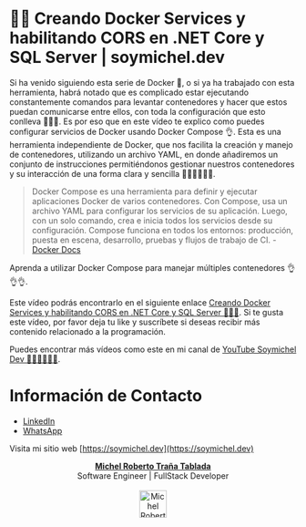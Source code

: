 # 👨‍💻 Creando Docker Services y habilitando CORS en .NET Core y SQL Server | soymichel.dev

Si ha venido siguiendo esta serie de Docker 🤗, o si ya ha trabajado con esta herramienta, habrá notado que es complicado estar ejecutando constantemente comandos para levantar contenedores y hacer que estos puedan comunicarse entre ellos, con toda la configuración que esto conlleva 🥵🥵🥵. Es por eso que en este vídeo te explico como puedes configurar servicios de Docker usando Docker Compose 👌. Esta es una herramienta independiente de Docker, que nos facilita la creación y manejo de contenedores, utilizando un archivo YAML, en donde añadiremos un conjunto de instrucciones permitiéndonos gestionar nuestros contenedores y su interacción de una forma clara y sencilla 🤭🤭👨‍💻👨‍💻.

> Docker Compose es una herramienta para definir y ejecutar aplicaciones Docker de varios contenedores. Con Compose, usa un archivo YAML para configurar los servicios de su aplicación. Luego, con un solo comando, crea e inicia todos los servicios desde su configuración. Compose funciona en todos los entornos: producción, puesta en escena, desarrollo, pruebas y flujos de trabajo de CI. - [Docker Docs](https://docs.docker.com/compose/)

Aprenda a utilizar Docker Compose para manejar múltiples contenedores 👌👌👌.

Este vídeo podrás encontrarlo en el siguiente enlace [Creando Docker Services y habilitando CORS en .NET Core y SQL Server 👨‍💻🎉](https://youtu.be/4lyymxDJP2M). Si te gusta este vídeo, por favor deja tu like y suscríbete si deseas recibir más contenido relacionado a la programación.

Puedes encontrar más vídeos como este en mi canal de [YouTube Soymichel Dev 👨‍💻👩‍💻👩‍💻](https://youtube.soymichel.dev).

# Información de Contacto
- [LinkedIn](https://www.linkedin.com/in/soymichelt)
- [WhatsApp](https://wa.me/50583671719)

Visita mi sitio web [https://soymichel.dev](https://soymichel.dev)

<p align="center">
  <a href="https://soymichel.dev"><b>Michel Roberto Traña Tablada</b></a>
  <br />
  Software Engineer | FullStack Developer
  <br />
  <br />
  <img width="48" height="48" src="https://github.com/soymichelt/CV/raw/master/public/res/circleProfile64x64.png" alt="Michel Roberto Trañata Tablada | soymichel.dev">
</p>
